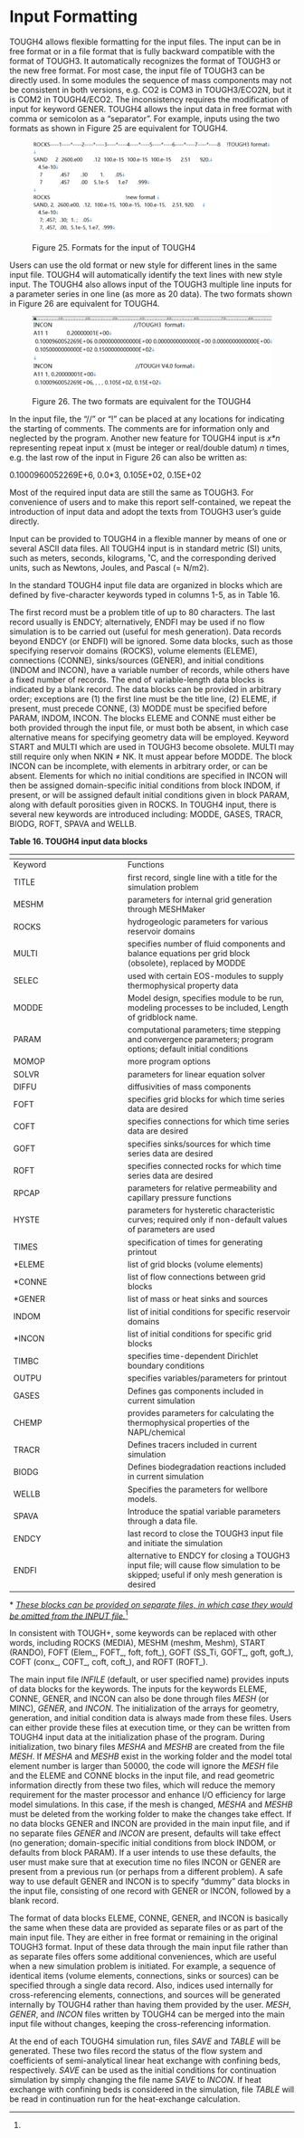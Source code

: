 # Input Formatting&#x20;

TOUGH4 allows flexible formatting for the input files. The input can be in free format or in a file format that is fully backward compatible with the format of TOUGH3. It automatically recognizes the format of TOUGH3 or the new free format. For most case, the input file of TOUGH3 can be directly used. In some modules the sequence of mass components may not be consistent in both versions, e.g. CO2 is COM3 in TOUGH3/ECO2N, but it is COM2 in TOUGH4/ECO2. The inconsistency requires the modification of input for keyword GENER.  TOUGH4 allows the input data in free format with comma or semicolon as a “separator”. For example, inputs using the two formats as shown in Figure 25 are equivalent for TOUGH4.

<figure><img src="../.gitbook/assets/image (6).png" alt=""><figcaption><p>Figure 25. Formats for the input of TOUGH4</p></figcaption></figure>

Users can use the old format or new style for different lines in the same input file. TOUGH4 will automatically identify the text lines with new style input. The TOUGH4 also allows input of the TOUGH3 multiple line inputs for a parameter series in one line (as more as 20 data). The two formats shown in Figure 26 are equivalent for TOUGH4.&#x20;

<figure><img src="../.gitbook/assets/image (7).png" alt=""><figcaption><p>Figure 26. The two formats are equivalent for the TOUGH4</p></figcaption></figure>

In the input file, the “//” or “!” can be placed at any locations for indicating the starting of comments. The comments are for information only and neglected by the program. Another new feature for TOUGH4 input is _x\*n_ representing repeat input x (must be integer or real/double datum) _n_ times, e.g. the last row of the input in Figure 26 can also be written as:&#x20;

0.1000960052269E+6, 0.0\*3, 0.105E+02, 0.15E+02

Most of the required input data are still the same as TOUGH3. For convenience of users and to make this report self-contained, we repeat the introduction of input data and adopt the texts from   TOUGH3 user’s guide directly.

Input can be provided to TOUGH4 in a flexible manner by means of one or several ASCII data files. All TOUGH4 input is in standard metric (SI) units, such as meters, seconds, kilograms, ˚C, and the corresponding derived units, such as Newtons, Joules, and Pascal (= N/m2).

In the standard TOUGH4 input file data are organized in blocks which are defined by five-character keywords typed in columns 1-5, as in Table 16.

The first record must be a problem title of up to 80 characters. The last record usually is ENDCY; alternatively, ENDFI may be used if no flow simulation is to be carried out (useful for mesh generation). Data records beyond ENDCY (or ENDFI) will be ignored. Some data blocks, such as those specifying reservoir domains (ROCKS), volume elements (ELEME), connections (CONNE), sinks/sources (GENER), and initial conditions (INDOM and INCON), have a variable number of records, while others have a fixed number of records. The end of variable-length data blocks is indicated by a blank record. The data blocks can be provided in arbitrary order; exceptions are (1) the first line must be the title line, (2) ELEME, if present, must precede CONNE, (3) MODDE must be specified before PARAM, INDOM, INCON.  The blocks ELEME and CONNE must either be both provided through the input file, or must both be absent, in which case alternative means for specifying geometry data will be employed.  Keyword START and MULTI which are used in TOUGH3 become obsolete. MULTI may still require only when NKIN ≠ NK. It must appear before MODDE.  The block INCON can be incomplete, with elements in arbitrary order, or can be absent. Elements for which no initial conditions are specified in INCON will then be assigned domain-specific initial conditions from block INDOM, if present, or will be assigned default initial conditions given in block PARAM, along with default porosities given in ROCKS. In TOUGH4 input, there is several new keywords are introduced including: MODDE, GASES, TRACR, BIODG, ROFT, SPAVA and WELLB.

&#x20;**Table 16. TOUGH4 input data blocks**

<table data-header-hidden><thead><tr><th width="188"></th><th></th></tr></thead><tbody><tr><td>Keyword</td><td>Functions</td></tr><tr><td>TITLE</td><td>first record, single line with a title for the simulation problem</td></tr><tr><td>MESHM</td><td>parameters for internal grid generation through MESHMaker</td></tr><tr><td>ROCKS</td><td>hydrogeologic parameters for various reservoir domains</td></tr><tr><td>MULTI</td><td>specifies number of fluid components and balance equations per grid block (obsolete), replaced by MODDE</td></tr><tr><td>SELEC</td><td>used with certain EOS-modules to supply thermophysical property data</td></tr><tr><td>MODDE</td><td>Model design, specifies module to be run, modeling processes to be included, Length of gridblock name.</td></tr><tr><td>PARAM</td><td>computational parameters; time stepping and convergence parameters; program options; default initial conditions</td></tr><tr><td>MOMOP</td><td>more program options</td></tr><tr><td>SOLVR</td><td>parameters for linear equation solver</td></tr><tr><td>DIFFU</td><td>diffusivities of mass components</td></tr><tr><td>FOFT</td><td>specifies grid blocks for which time series data are desired</td></tr><tr><td>COFT</td><td>specifies connections for which time series data are desired</td></tr><tr><td>GOFT</td><td>specifies sinks/sources for which time series data are desired</td></tr><tr><td>ROFT</td><td>specifies connected rocks for which time series data are desired</td></tr><tr><td>RPCAP</td><td>parameters for relative permeability and capillary pressure functions</td></tr><tr><td>HYSTE</td><td>parameters for hysteretic characteristic curves; required only if non-default values of parameters are used</td></tr><tr><td>TIMES</td><td>specification of times for generating printout</td></tr><tr><td>*ELEME</td><td>list of grid blocks (volume elements)</td></tr><tr><td>*CONNE</td><td>list of flow connections between grid blocks</td></tr><tr><td>*GENER</td><td>list of mass or heat sinks and sources</td></tr><tr><td>INDOM</td><td>list of initial conditions for specific reservoir domains</td></tr><tr><td>*INCON</td><td>list of initial conditions for specific grid blocks</td></tr><tr><td>TIMBC</td><td>specifies time-dependent Dirichlet boundary conditions</td></tr><tr><td>OUTPU</td><td>specifies variables/parameters for printout</td></tr><tr><td>GASES</td><td>Defines gas components included in current simulation</td></tr><tr><td>CHEMP</td><td> provides parameters for calculating the thermophysical properties of the NAPL/chemical</td></tr><tr><td>TRACR</td><td>Defines tracers included in current simulation</td></tr><tr><td>BIODG</td><td>Defines biodegradation reactions included in current simulation</td></tr><tr><td>WELLB</td><td>Specifies the parameters for wellbore models.</td></tr><tr><td>SPAVA</td><td>Introduce the spatial variable parameters through a data file.</td></tr><tr><td>ENDCY</td><td>last record to close the TOUGH3 input file and initiate the simulation</td></tr><tr><td>ENDFI</td><td>alternative to ENDCY for closing a TOUGH3 input file; will cause flow simulation to be skipped; useful if only mesh generation is desired</td></tr></tbody></table>

\* [_These blocks can be provided on separate files, in which case they would be omitted from the INPUT file._](#user-content-fn-1)[^1]

In consistent with TOUGH+, some keywords can be replaced with other words, including ROCKS (MEDIA), MESHM (meshm, Meshm), START (RANDO), FOFT (Elem\_, FOFT\_, foft, foft\_), GOFT (SS\_Ti, GOFT\_, goft, goft\_), COFT (conx\_, COFT\_, coft, coft\_), and ROFT (ROFT\_).

The main input file _INFILE_ (default, or user specified name) provides inputs of data blocks for the keywords. The inputs for the keywords ELEME, CONNE, GENER, and INCON can also be done through files _MESH_ (or MINC), _GENER_, and _INCON_. The initialization of the arrays for geometry, generation, and initial condition data is always made from these files. Users can either provide these files at execution time, or they can be written from TOUGH4 input data at the initialization phase of the program. During initialization, two binary files _MESHA_ and _MESHB_ are created from the file _MESH_. If _MESHA_ and _MESHB_ exist in the working folder and the model total element number is larger than 50000, the code will ignore the _MESH_ file and the ELEME and CONNE blocks in the input file, and read geometric information directly from these two files, which will reduce the memory requirement for the master processor and enhance I/O efficiency for large model simulations. In this case, if the mesh is changed, _MESHA_ and _MESHB_ must be deleted from the working folder to make the changes take effect. If no data blocks GENER and INCON are provided in the main input file, and if no separate files _GENER_ and _INCON_ are present, defaults will take effect (no generation; domain-specific initial conditions from block INDOM, or defaults from block PARAM). If a user intends to use these defaults, the user must make sure that at execution time no files INCON or GENER are present from a previous run (or perhaps from a different problem). A safe way to use default GENER and INCON is to specify “dummy” data blocks in the input file, consisting of one record with GENER or INCON, followed by a blank record.

&#x20;The format of data blocks ELEME, CONNE, GENER, and INCON is basically the same when these data are provided as separate files or as part of the main input file. They are either in free format or remaining in the original TOUGH3 format. Input of these data through the main input file rather than as separate files offers some additional conveniences, which are useful when a new simulation problem is initiated. For example, a sequence of identical items (volume elements, connections, sinks or sources) can be specified through a single data record. Also, indices used internally for cross-referencing elements, connections, and sources will be generated internally by TOUGH4 rather than having them provided by the user. _MESH_, _GENER_, and _INCON_ files written by TOUGH4 can be merged into the main input file without changes, keeping the cross-referencing information.

&#x20;At the end of each TOUGH4 simulation run, files _SAVE_ and _TABLE_ will be generated. These two files record the status of the flow system and coefficients of semi-analytical linear heat exchange with confining beds, respectively. _SAVE_ can be used as the initial conditions for continuation simulation by simply changing the file name _SAVE_ to _INCON_. If heat exchange with confining beds is considered in the simulation, file _TABLE_ will be read in continuation run for the heat-exchange calculation.

[^1]: 
